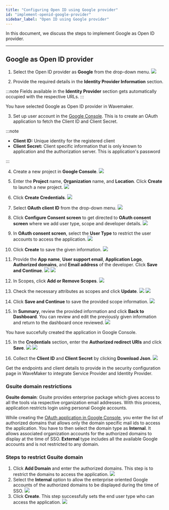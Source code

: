 ```yaml
---
title: "Configuring Open ID using Google provider"
id: "implement-openid-google-provider"
sidebar_label: "Open ID using Google provider"
---
```

In this document, we discuss the steps to implement Google as Open ID provider.

---

## Google as Open ID provider

1. Select the Open ID provider as **Google** from the drop-down menu.
[![](/learn/assets/wm_openid_8_f.png)](/learn/assets/wm_openid_8_f.png)

2. Provide the required details in the **Identity Provider Information** section.

:::note
Fields available in the **Identity Provider** section gets automatically occupied with the respective URLs.
::: 

You have selected Google as Open ID provider in Wavemaker.

3. Set up user account in the [Google Console](https://console.cloud.google.com). This is to create an OAuth application to fetch the Client ID and Client Secret.

:::note

- **Client ID:** Unique identity for the registered client
- **Client Secret:** Client specific information that is only known to application and the authorization server. This is application's password

::: 

4. Create a new project in **Google Console**.
[![](/learn/assets/wm_openid_gc1.png)](/learn/assets/wm_openid_gc1.png)

5. Enter the **Project** name, **Organization** name, and **Location**. Click **Create** to launch a new project.
[![](/learn/assets/wm_openid_gc2.png)](/learn/assets/wm_openid_gc2.png)

6. Click **Create Credentials**.
[![](/learn/assets/wm_openid_gc3.png)](/learn/assets/wm_openid_gc3.png)

7. Select **OAuth client ID** from the drop-down menu.
[![](/learn/assets/wm_openid_gc4.png)](/learn/assets/wm_openid_gc4.png)

8. Click **Configure Consent screen** to get directed to **OAuth consent screen** where we add user type, scope and developer details.
[![](/learn/assets/wm_openid_gc5.png)](/learn/assets/wm_openid_gc5.png)

9. In **OAuth consent screen**, select the **User Type** to restrict the user accounts to access the application.
[![](/learn/assets/wm_openid_gc6.png)](/learn/assets/wm_openid_gc6.png)

10. Click **Create** to save the given information.
[![](/learn/assets/wm_openid_gc7.png)](/learn/assets/wm_openid_gc7.png)

11. Provide the **App name**, **User support email**, **Application Logo**, **Authorized domains**, and **Email address** of the developer. Click **Save and Continue**.
[![](/learn/assets/wm_openid_gc8.png)](/learn/assets/wm_openid_gc8.png)
[![](/learn/assets/wm_openid_gc9.png)](/learn/assets/wm_openid_gc9.png)

12. In Scopes, click **Add or Remove Scopes**.
[![](/learn/assets/wm_openid_gc10.png)](/learn/assets/wm_openid_gc10.png)

13. Check the necessary attributes as scopes and click **Update**.
[![](/learn/assets/wm_openid_gc11.png)](/learn/assets/wm_openid_gc11.png)
[![](/learn/assets/wm_openid_gc12.png)](/learn/assets/wm_openid_gc12.png)

14. Click **Save and Continue** to save the provided scope information.
[![](/learn/assets/wm_openid_gc14.png)](/learn/assets/wm_openid_gc14.png)


14. In **Summary**, review the provided information and click **Back to Dashboard**. You can review and edit the previously given information and return to the dashboard once reviewed.
[![](/learn/assets/wm_openid_gc15.png)](/learn/assets/wm_openid_gc15.png)

You have succefully created the application in Google Console.

15. In the **Credentials** section, enter the **Authorized redirect URIs** and click **Save**.
[![](/learn/assets/wm_openid_gc16.png)](/learn/assets/wm_openid_gc16.png)
[![](/learn/assets/wm_openid_gc17.png)](/learn/assets/wm_openid_gc17.png)

16. Collect the **Client ID** and **Client Secret** by clicking **Download Json**.
[![](/learn/assets/wm_openid_gc18.png)](/learn/assets/wm_openid_gc18.png)

Get the endpoints and client details to provide in the security configuration page in WaveMaker to integrate Service Provider and Identity Provider.


### Gsuite domain restrictions

**Gsuite domain**: Gsuite provides enterprise package which gives access to all the tools via respective organization email addresses. With this process, application restricts login using personal Google accounts.  

While creating the [OAuth application in Google Console](#google-as-openid-provider), you enter the list of authorized domains that allows only the domain specific mail ids to access the application. You have to then select the domain type as **Internal**. It allows associated organization accounts for the authorized domains to display at the time of SSO. **External** type includes all the available Google accounts and is not restricted to any domain.

### Steps to restrict Gsuite domain

1. Click **Add Domain** and enter the authorized domains. This step is to restrict the domains to access the application.
[![](/learn/assets/wm_openid_gc20.png)](/learn/assets/wm_openid_gc20.png)
2. Select the **Internal** option to allow the enterprise oriented Google accounts of the authorized domains to be displayed during the time of SSO.
[![](/learn/assets/wm_openid_gc19.png)](/learn/assets/wm_openid_gc19.png)
2. Click **Create**. This step successfully sets the end user type who can access the application.
[![](/learn/assets/wm_openid_gc7.png)](/learn/assets/wm_openid_gc7.png)
